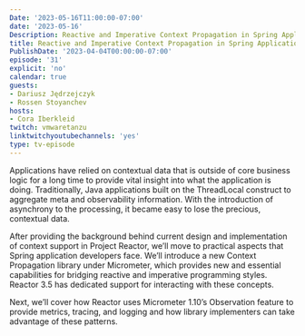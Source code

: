 ```yaml
---
Date: '2023-05-16T11:00:00-07:00'
date: '2023-05-16'
Description: Reactive and Imperative Context Propagation in Spring Applications
title: Reactive and Imperative Context Propagation in Spring Applications
PublishDate: '2023-04-04T00:00:00-07:00'
episode: '31'
explicit: 'no'
calendar: true
guests:
- Dariusz Jędrzejczyk
- Rossen Stoyanchev
hosts:
- Cora Iberkleid
twitch: vmwaretanzu
linktwitchyoutubechannels: 'yes'
type: tv-episode
---
```


Applications have relied on contextual data that is outside of core business logic for a long time to provide vital insight into what the application is doing. Traditionally, Java applications built on the ThreadLocal construct to aggregate meta and observability information. With the introduction of asynchrony to the processing, it became easy to lose the precious, contextual data.

After providing the background behind current design and implementation of context support in Project Reactor, we’ll move to practical aspects that Spring application developers face. We’ll introduce a new Context Propagation library under Micrometer, which provides new and essential capabilities for bridging reactive and imperative programming styles. Reactor 3.5 has dedicated support for interacting with these concepts.

Next, we’ll cover how Reactor uses Micrometer 1.10’s Observation feature to provide metrics, tracing, and logging and how library implementers can take advantage of these patterns.